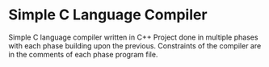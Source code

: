 # Simple C Language Compiler
 Simple C language compiler written in C++
 Project done in multiple phases with each phase building upon the previous. 
 Constraints of the compiler are in the comments of each phase program file.
